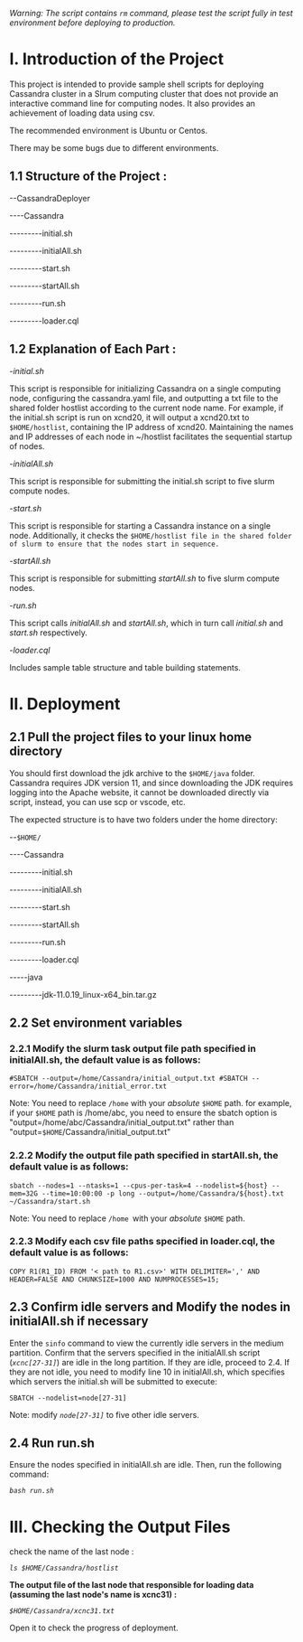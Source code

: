 
*Warning: The script contains `rm` command, please test the script fully in test environment before deploying to production.*

# I. Introduction of the Project

This project is intended to provide sample shell scripts for deploying Cassandra cluster in a Slrum computing cluster that does not provide an interactive command line for computing nodes. It also provides an achievement of loading data using csv.

The recommended environment is Ubuntu or Centos.

There may be some bugs due to different environments.

## 1.1 Structure of the Project :

--CassandraDeployer

----Cassandra

---------initial.sh

---------initialAll.sh

---------start.sh

---------startAll.sh

---------run.sh

---------loader.cql

## 1.2 Explanation of Each Part :

-*initial.sh*

  This script is responsible for initializing Cassandra on a single computing node, configuring the cassandra.yaml file, and outputting a txt file to the shared folder hostlist according to the current node name. For example, if the initial.sh script is run on xcnd20, it will output a xcnd20.txt to `$HOME/hostlist`, containing the IP address of xcnd20. Maintaining the names and IP addresses of each node in ~/hostlist facilitates the sequential startup of nodes.

-*initialAll.sh*

  This script is responsible for submitting the initial.sh script to five slurm compute nodes.

-*start.sh*

  This script is responsible for starting a Cassandra instance on a single node. Additionally, it checks the `$HOME/hostlist file in the shared folder of slurm to ensure that the nodes start in sequence.`

-*startAll.sh*

  This script is responsible for submitting *startAll.sh* to five slurm compute nodes.

-*run.sh*

  This script calls *initialAll.sh* and *startAll.sh*, which in turn call *initial.sh* and *start.sh* respectively.

-*loader.cql*

  Includes sample table structure and table building statements.

# II. Deployment

## 2.1 Pull the project files to your linux home directory

You should first download the jdk archive to the `$HOME/java` folder. Cassandra requires JDK version 11, and since downloading the JDK requires logging into the Apache website, it cannot be downloaded directly via script, instead, you can use scp or vscode, etc.

The expected structure is to have two folders under the home directory:

--`$HOME/`

----Cassandra

---------initial.sh

---------initialAll.sh

---------start.sh

---------startAll.sh

---------run.sh

---------loader.cql

-----java

---------jdk-11.0.19_linux-x64_bin.tar.gz

## 2.2 Set environment variables

### 2.2.1 Modify the slurm task output file path specified in initialAll.sh, the default value is as follows:

 `#SBATCH --output=/home/Cassandra/initial_output.txt #SBATCH --error=/home/Cassandra/initial_error.txt`

Note: You need to replace `/home` with your *absolute* `$HOME` path.
for example, if your `$HOME` path is /home/abc, you need to ensure the sbatch option is "output=/home/abc/Cassandra/initial_output.txt" rather than "output=`$HOME`/Cassandra/initial_output.txt"

### 2.2.2 Modify the output file path specified in startAll.sh, the default value is as follows:

`sbatch --nodes=1 --ntasks=1 --cpus-per-task=4 --nodelist=${host} --mem=32G --time=10:00:00 -p long --output=/home/Cassandra/${host}.txt ~/Cassandra/start.sh`

Note: You need to replace `/home `with your *absolute* `$HOME` path.

### 2.2.3 Modify each csv file paths specified in loader.cql, the default value is as follows:

`COPY R1(R1_ID) FROM '< path to R1.csv>' WITH DELIMITER=',' AND HEADER=FALSE AND CHUNKSIZE=1000 AND NUMPROCESSES=15;`

## 2.3 Confirm idle servers and Modify the nodes in initialAll.sh if necessary

Enter the `sinfo` command to view the currently idle servers in the medium partition.
Confirm that the servers specified in the initialAll.sh script (_`xcnc[27-31]`_) are idle in the long partition. If they are idle, proceed to 2.4.
If they are not idle, you need to modify line 10 in initialAll.sh, which specifies which servers the initial.sh will be submitted to execute:

`SBATCH --nodelist=node[27-31]`

Note: modify _`node[27-31]`_ to five other idle servers.

## 2.4 Run run.sh

Ensure the nodes specified in initialAll.sh are idle. Then, run the following command:

_`bash run.sh`_

# III. Checking the Output Files

check the name of the last node :

_`ls $HOME/Cassandra/hostlist`_

**The output file of the last node that responsible for loading data (assuming the last node's name is xcnc31) :**

_`$HOME/Cassandra/xcnc31.txt`_

Open it to check the progress of deployment.
